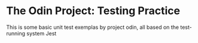 # The Odin Project: Testing Practice

This is some basic unit test exemplas by project odin, all based on the test-running system Jest
